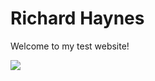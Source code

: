<html>
 
<body>
  <h1>Richard Haynes</h1>
  <p>Welcome to my test website!</p>
  <img src="https://content.codecademy.com/articles/github-pages-via-web-app/happy-ice-cream.gif" />
</body>
 
</html>
